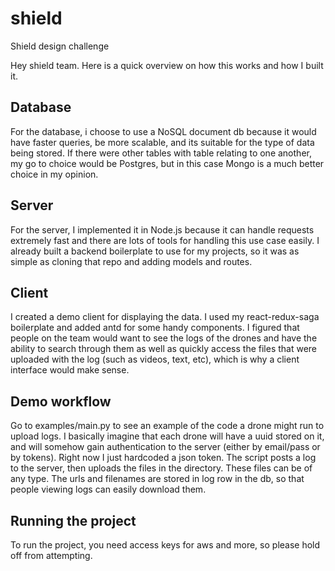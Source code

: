 # shield
Shield design challenge

Hey shield team. Here is a quick overview on how this works and how I built it.

## Database
For the database, i choose to use a NoSQL document db because it would have faster queries,
be more scalable, and its suitable for the type of data being stored.
If there were other tables with table relating to one another, my go to choice would be Postgres, but in this case
Mongo is a much better choice in my opinion.

## Server
For the server, I implemented it in Node.js because it can handle requests extremely fast and there are lots of tools
for handling this use case easily. I already built a backend boilerplate to use for my projects, so it was as simple as 
cloning that repo and adding models and routes.

## Client
I created a demo client for displaying the data. I used my react-redux-saga boilerplate and added antd for some handy components.
I figured that people on the team would want to see the logs of the drones and have the ability to search through them as well
as quickly access the files that were uploaded with the log (such as videos, text, etc), which is why a client interface would 
make sense.

## Demo workflow
Go to examples/main.py to see an example of the code a drone might run to upload logs. 
I basically imagine that each drone will have a uuid stored on it, and will somehow gain authentication to the server (either
by email/pass or by tokens). Right now I just hardcoded a json token. The script posts a log to the server, then uploads the 
files in the directory. These files can be of any type. The urls and filenames are stored in log row in the db, so that people
viewing logs can easily download them.

## Running the project
To run the project, you need access keys for aws and more, so please hold off from attempting.
